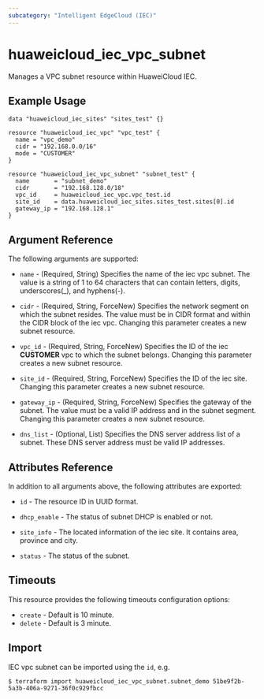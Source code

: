 ```yaml
---
subcategory: "Intelligent EdgeCloud (IEC)"
---
```


# huaweicloud_iec_vpc_subnet

Manages a VPC subnet resource within HuaweiCloud IEC.

## Example Usage

```hcl
data "huaweicloud_iec_sites" "sites_test" {}

resource "huaweicloud_iec_vpc" "vpc_test" {
  name = "vpc_demo"
  cidr = "192.168.0.0/16"
  mode = "CUSTOMER"
}

resource "huaweicloud_iec_vpc_subnet" "subnet_test" {
  name       = "subnet_demo"
  cidr       = "192.168.128.0/18"
  vpc_id     = huaweicloud_iec_vpc.vpc_test.id
  site_id    = data.huaweicloud_iec_sites.sites_test.sites[0].id
  gateway_ip = "192.168.128.1"
}
```

## Argument Reference

The following arguments are supported:

* `name` - (Required, String) Specifies the name of the iec vpc subnet.
    The value is a string of 1 to 64 characters that can contain letters, digits, 
    underscores(_), and hyphens(-).
    
* `cidr` - (Required, String, ForceNew) Specifies the network segment on which the 
    subnet resides. The value must be in CIDR format and within the CIDR block of 
    the iec vpc. Changing this parameter creates a new subnet resource.

* `vpc_id` - (Required, String, ForceNew) Specifies the ID of the iec __CUSTOMER__ 
    vpc to which the subnet belongs. 
    Changing this parameter creates a new subnet resource.

* `site_id` - (Required, String, ForceNew) Specifies the ID of the iec site. 
    Changing this parameter creates a new subnet resource.

* `gateway_ip` - (Required, String, ForceNew)  Specifies the gateway of the subnet. 
    The value must be a valid IP address and in the subnet segment. 
    Changing this parameter creates a new subnet resource.

* `dns_list` - (Optional, List) Specifies the DNS server address list of a subnet.
    These DNS server address must be valid IP addresses. 

## Attributes Reference

In addition to all arguments above, the following attributes are exported:

* `id` - The resource ID in UUID format.

* `dhcp_enable` - The status of subnet DHCP is enabled or not.

* `site_info` - The located information of the iec site. It contains 
    area, province and city.

* `status` - The status of the subnet.

## Timeouts

This resource provides the following timeouts configuration options:
- `create` - Default is 10 minute.
- `delete` - Default is 3 minute.

## Import

IEC vpc subnet can be imported using the `id`, e.g.

```
$ terraform import huaweicloud_iec_vpc_subnet.subnet_demo 51be9f2b-5a3b-406a-9271-36f0c929fbcc
```
